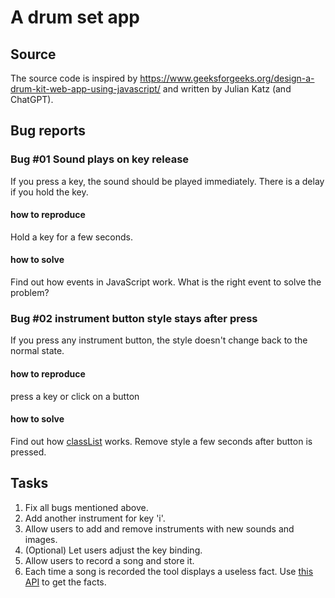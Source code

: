 # A drum set app

## Source
The source code is inspired by https://www.geeksforgeeks.org/design-a-drum-kit-web-app-using-javascript/ and written by Julian Katz (and ChatGPT).

## Bug reports

### Bug #01 Sound plays on key release
If you press a key, the sound should be played immediately. There is a delay if you hold the key. 
#### how to reproduce
Hold a key for a few seconds.
#### how to solve
Find out how events in JavaScript work. What is the right event to solve the problem?
### Bug #02 instrument button style stays after press
If you press any instrument button, the style doesn't change back to the normal state.
#### how to reproduce
press a key or click on a button
#### how to solve
Find out how [classList](https://www.w3schools.com/jsref/prop_element_classlist.asp) works. Remove style a few seconds after button is pressed.

## Tasks
1. Fix all bugs mentioned above.
2. Add another instrument for key 'i'.
3. Allow users to add and remove instruments with new sounds and images.
4. (Optional) Let users adjust the key binding.
5. Allow users to record a song and store it.
6. Each time a song is recorded the tool displays a useless fact. Use [this API](https://uselessfacts.jsph.pl/) to get the facts.